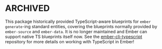 # ARCHIVED

This package historically provided TypeScript-aware blueprints for `ember generate`-ing standard entities, covering the blueprints normally provided by `ember-source` and `ember-data`. It is no longer maintained and Ember can support native TS blueprints itself now. See the [ember-cli-typescript](https://github.com/typed-ember/ember-cli-typescript) repository for more details on working with TypeScript in Ember!
